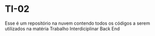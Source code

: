 # TI-02
Esse é um repositório na nuvem contendo todos os códigos a serem utilizados na matéria Trabalho Interdiciplinar Back End
